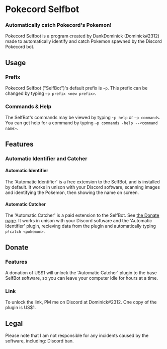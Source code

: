 # Pokecord Selfbot
### Automatically catch Pokecord's Pokemon!
Pokecord Selfbot is a program created by DankDominick (Dominick#2312) made to automatically identify and catch Pokemon spawned by the Discord Pokecord bot.
## Usage
### Prefix
Pokecord Selfbot ("SelfBot")'s default prefix is `~p`. This prefix can be changed by typing `~p prefix <new prefix>`.
### Commands & Help
The SelfBot's commands may be viewed by typing `~p help` or `~p commands`. You can get help for a command by typing `~p commands -help --<command name>`.
## Features
### Automatic Identifier and Catcher
#### Automatic Identifier
The 'Automatic Identifier' is a free extension to the SelfBot, and is installed by default. It works in unison with your Discord software, scanning images and identifying the Pokemon, then showing the name on screen.
#### Automatic Catcher
The 'Automatic Catcher' is a paid extension to the SelfBot. See [the Donate page](https://github.com/DankDominick/pokecord-selfbot#donate). It works in unison with your Discord software and the 'Automatic Identifier' plugin, recieving data from the plugin and automatically typing `p!catch <pokemon>`.
## Donate
### Features
A donation of US$1 will unlock the 'Automatic Catcher' plugin to the base SelfBot software, so you can leave your computer idle for hours at a time.
### Link
To unlock the link, PM me on Discord at Dominick#2312. One copy of the plugin is US$1.
## Legal
Please note that I am not responsible for any incidents caused by the software, including: Discord ban.

